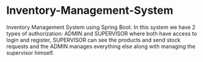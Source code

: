 # Inventory-Management-System
Inventory Management System using Spring Boot. In this system we have 2 types of authorization: ADMIN and SUPERVISOR where both have access to login and register, SUPERVISOR can see the products and send stock requests and the ADMIN manages everything else along with managing the supervisor himself.
